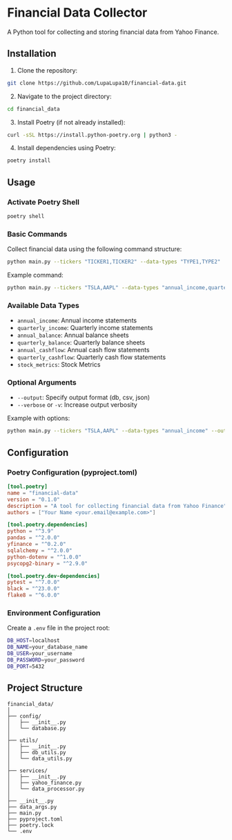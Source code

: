 # Financial Data Collector

A Python tool for collecting and storing financial data from Yahoo Finance.

## Installation

1. Clone the repository:
```bash
git clone https://github.com/LupaLupa10/financial-data.git
```

2. Navigate to the project directory:
```bash
cd financial_data
```

3. Install Poetry (if not already installed):
```bash
curl -sSL https://install.python-poetry.org | python3 -
```

4. Install dependencies using Poetry:
```bash
poetry install
```

## Usage

### Activate Poetry Shell
```bash
poetry shell
```

### Basic Commands

Collect financial data using the following command structure:
```bash
python main.py --tickers "TICKER1,TICKER2" --data-types "TYPE1,TYPE2"
```

Example command:
```bash
python main.py --tickers "TSLA,AAPL" --data-types "annual_income,quarterly_income"
```

### Available Data Types

- `annual_income`: Annual income statements
- `quarterly_income`: Quarterly income statements
- `annual_balance`: Annual balance sheets
- `quarterly_balance`: Quarterly balance sheets
- `annual_cashflow`: Annual cash flow statements
- `quarterly_cashflow`: Quarterly cash flow statements
- `stock_metrics`: Stock Metrics
<!-- - `actions`: Stock actions (dividends, splits)
- `calendar`: Earnings calendar
- `recommendations`: Analyst recommendations
- `upgrades_downgrades`: Upgrade/downgrade history
- `news`: Company news -->

### Optional Arguments

- `--output`: Specify output format (db, csv, json)
- `--verbose` or `-v`: Increase output verbosity

Example with options:
```bash
python main.py --tickers "TSLA,AAPL" --data-types "annual_income" --output csv -v
```

## Configuration

### Poetry Configuration (pyproject.toml)
```toml
[tool.poetry]
name = "financial-data"
version = "0.1.0"
description = "A tool for collecting financial data from Yahoo Finance"
authors = ["Your Name <your.email@example.com>"]

[tool.poetry.dependencies]
python = "^3.9"
pandas = "^2.0.0"
yfinance = "^0.2.0"
sqlalchemy = "^2.0.0"
python-dotenv = "^1.0.0"
psycopg2-binary = "^2.9.0"

[tool.poetry.dev-dependencies]
pytest = "^7.0.0"
black = "^23.0.0"
flake8 = "^6.0.0"
```

### Environment Configuration
Create a `.env` file in the project root:
```bash
DB_HOST=localhost
DB_NAME=your_database_name
DB_USER=your_username
DB_PASSWORD=your_password
DB_PORT=5432
```

## Project Structure
```
financial_data/
│
├── config/
│   ├── __init__.py
│   └── database.py
│
├── utils/
│   ├── __init__.py
│   ├── db_utils.py
│   └── data_utils.py
│
├── services/
│   ├── __init__.py
│   ├── yahoo_finance.py
│   └── data_processor.py
│
├── __init__.py
├── data_args.py
├── main.py
├── pyproject.toml
├── poetry.lock
└── .env
```